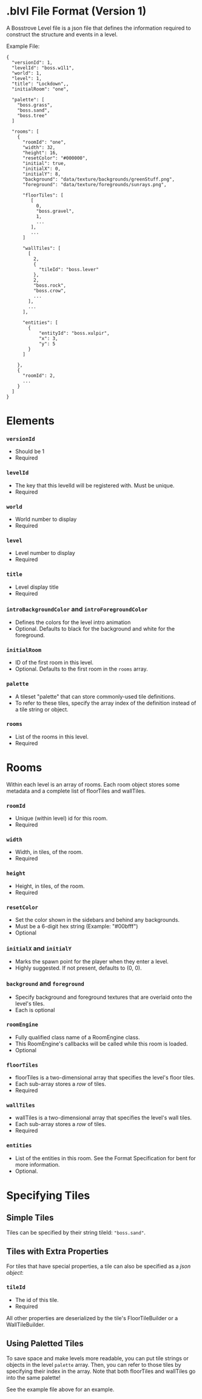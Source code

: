 # .blvl File Format (Version 1)
A Bosstrove Level file is a json file that defines the information
required to construct the structure and events in a level.

Example File:

```
{
  "versionId": 1,
  "levelId": "boss.w1l1",
  "world": 1,
  "level": 1,
  "title": "Lockdown",,
  "initialRoom": "one",
      
  "palette": [
    "boss.grass",
    "boss.sand",
    "boss.tree"
  ]
  
  "rooms": [
    {
      "roomId": "one",
      "width": 32,
      "height": 16,
      "resetColor": "#000000",
      "initial": true,
      "initialX": 0,
      "initialY": 8,
      "background": "data/texture/backgrounds/greenStuff.png",
      "foreground": "data/texture/foregrounds/sunrays.png",
      
      "floorTiles": [
         [
           0,
           "boss.gravel",
           1,
           ...
         ],
         ...
      ]
      
      "wallTiles": [
        [
          2,
          {
            "tileId": "boss.lever"
          },
          2,
          "boss.rock",
          "boss.crow",
          ...
        ],
        ...
      ],
      
      "entities": [
      	{
      		"entityId": "boss.xulpir",
      		"x": 3,
      		"y": 5
      	}
      ]
      
    },
    {
      "roomId": 2,
      ...
    }
  ]
}
```

# Elements

### `versionId`
- Should be 1
- Required

### `levelId`
- The key that this levelId will be registered with. Must be unique.
- Required

### `world`
- World number to display
- Required

### `level`
- Level number to display
- Required

### `title`
- Level display title
- Required

### `introBackgroundColor` and `introForegroundColor`
- Defines the colors for the level intro animation
- Optional. Defaults to black for the background and white for the foreground.

### `initialRoom`
- ID of the first room in this level.
- Optional. Defaults to the first room in the `rooms` array.

### `palette`
- A tileset "palette" that can store commonly-used tile definitions.
- To refer to these tiles, specify the array index of the definition instead of a tile string or object.

### `rooms`
- List of the rooms in this level.
- Required

# Rooms
Within each level is an array of rooms. Each
room object stores some metadata and a complete
list of floorTiles and wallTiles.


### `roomId`
- Unique (within level) id for this room.
- Required

### `width`
- Width, in tiles, of the room.
- Required

### `height`
- Height, in tiles, of the room.
- Required

### `resetColor`
- Set the color shown in the sidebars and behind any backgrounds.
- Must be a 6-digit hex string (Example: "#00bfff")
- Optional

### `initialX` and `initialY`
- Marks the spawn point for the player when they enter a level.
- Highly suggested. If not present, defaults to (0, 0).

### `background` and `foreground`
- Specify background and foreground textures that are overlaid onto the level's tiles.
- Each is optional

### `roomEngine`
- Fully qualified class name of a RoomEngine class.
- This RoomEngine's callbacks will be called while this room is loaded.
- Optional

### `floorTiles`
- floorTiles is a two-dimensional array that specifies the level's floor tiles.
- Each sub-array stores a _row_ of tiles.
- Required

### `wallTiles`
- wallTiles is a two-dimensional array that specifies the level's wall tiles.
- Each sub-array stores a _row_ of tiles.
- Required

### `entities`
- List of the entities in this room. See the Format Specification for bent for more information.
- Optional.

# Specifying Tiles
## Simple Tiles
Tiles can be specified by their string tileId: `"boss.sand"`.

## Tiles with Extra Properties
For tiles that have special properties, a tile can also be specified as a _json object_:

### `tileId`
- The id of this tile.
- Required

All other properties are deserialized by the tile's FloorTileBuilder or a WallTileBuilder.

## Using Paletted Tiles
To save space and make levels more readable, you can put tile strings or objects in the level `palette` array.
Then, you can refer to those tiles by specifying their index in the array.
Note that both floorTiles and wallTiles go into the same palette!

See the example file above for an example.